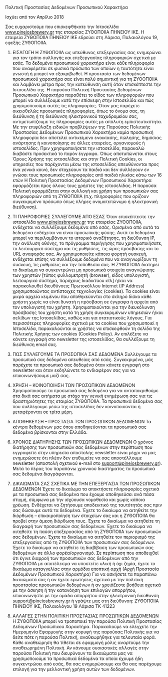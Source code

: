 Πολιτική Προστασίας Δεδομένων Προσωπικού Χαρακτήρα

Ισχύει από τον Απρίλιο 2018

Σας ευχαριστούμε που επισκεφθήκατε την Ιστοσελίδα www.pineiosbrewery.gr της εταιρείας ΖΥΘΟΠΟΙΙΑ ΠΗΝΕΙΟΥ ΙΚΕ.
Η εταιρεία ΖΥΘΟΠΟΙΙΑ ΠΗΝΕΙΟΥ ΙΚΕ εδρεύει στη Λάρισα, Παλαιολόγου 19, εφεξής ΖΥΘΟΠΟΙΙΑ.

1. ΕΙΣΑΓΩΓΗ
Η ΖΥΘΟΠΟΙΙΑ ως υπεύθυνος επεξεργασίας σας ενημερώνει για τον τρόπο συλλογής και επεξεργασίας πληροφοριών σχετικά με εσάς.
Τα δεδομένα προσωπικού χαρακτήρα είναι κάθε πληροφορία που αναφέρεται σε φυσικά πρόσωπα των οποίων η ταυτότητα είναι γνωστή ή μπορεί να εξακριβωθεί.
Η προστασία των δεδομένων προσωπικού χαρακτήρα σας είναι πολύ σημαντική για τη ΖΥΘΟΠΟΙΙΑ και λαμβάνει μέτρα προς την κατεύθυνση αυτή όταν επισκέπτεστε την Ιστοσελίδα της. Η παρούσα Πολιτική Προστασίας Δεδομένων Προσωπικού Χαρακτήρα παραθέτει το είδος των πληροφοριών που μπορεί να συλλέξουμε κατά την επίσκεψη στην Ιστοσελίδα και πώς χρησιμοποιούμε αυτές τις πληροφορίες. Όταν μας παρέχετε οικειοθελώς προσωπικές πληροφορίες, όπως το όνομα σας, τη διεύθυνση ή τη διεύθυνση ηλεκτρονικού ταχυδρομείου σας, αντιμετωπίζουμε τις πληροφορίες αυτές με απόλυτη εμπιστευτικότητα. Με την επιφύλαξη ειδικών προβλέψεων της Παρούσας Πολιτικής Προστασίας Δεδομένων Προσωπικού Χαρακτήρα καμία προσωπική πληροφορία δεν αποτελεί αντικείμενο ενοικίασης, πώλησης, δημόσιας ανάρτησης ή κοινοποίησης σε άλλες εταιρείες, οργανισμούς ή ιστοσελίδες.
Πριν χρησιμοποιήσετε την ιστοσελίδα, παρακαλώ διαβάστε προσεκτικά το παρόν έγγραφο.
Όπως αποτυπώνεται στους Όρους Χρήσης της ιστοσελίδας και στην Πολιτική Cookies, οι υπηρεσίες που παρέχονται μέσω της ιστοσελίδας απευθύνονται προς ένα γενικό κοινό, δεν στοχεύουν τα παιδιά και δεν συλλέγουν εν γνώσει τους προσωπικές πληροφορίες από παιδιά ηλικίας κάτω των 16 ετών
Η Πολιτική Προστασίας Δεδομένων Προσωπικού Χαρακτήρα εφαρμόζεται προς όλους τους χρήστες της ιστοσελίδας. Η παρούσα Πολιτική εφαρμόζεται στην συλλογή και χρήση των προσωπικών σας πληροφοριών από τη ΖΥΘΟΠΟΙΙΑ (π.χ. πληροφορίες που ορίζουν συγκεκριμένο πρόσωπο όπως πλήρες ονοματεπώνυμο ή ηλεκτρονική διεύθυνση).

2. ΤΙ ΠΛΗΡΟΦΟΡΙΕΣ ΣΥΛΛΕΓΟΥΜΕ ΑΠΟ ΕΣΑΣ
Όταν επισκέπτεστε την ιστοσελίδα www.pineiosbrewery.gr της εταιρείας ΖΥΘΟΠΟΙΙΑ, ενδέχεται να συλλέξουμε δεδομένα από εσάς. Ορισμένα από αυτά τα δεδομένα ενδέχεται να είναι προσωπικής φύσης. Αυτά τα δεδομένα μπορεί να περιλαμβάνουν το ιστορικό αναζήτησης, τη διεύθυνση IP, την ανάλυση οθόνης, το πρόγραμμα περιήγησης που χρησιμοποιήσατε, το λειτουργικό σύστημα και τις ρυθμίσεις, τις ώρες πρόσβασης και το URL αναφοράς σας. Αν χρησιμοποιείτε κάποια φορητή συσκευή, ενδέχεται επίσης να συλλέξουμε δεδομένα που να αναγνωρίζουν τη συσκευή, τις ρυθμίσεις και την τοποθεσία σας.
Η ΖΥΘΟΠΟΙΙΑ διατηρεί το δικαίωμα να συγκεντρώνει μη προσωπικά στοιχεία αναγνώρισης των χρηστών [τύπος φυλλομετρητή (browser), είδος υπολογιστή, λειτουργικό σύστημα, παρόχους διαδικτύου κτλ] ή/και να παρακολουθεί διευθύνσεις Πρωτοκόλλου Internet (IP Address) χρησιμοποιώντας αντίστοιχες τεχνολογίες (cookies). Τα cookies είναι μικρά αρχεία κειμένου που αποθηκεύονται στο σκληρό δίσκο κάθε χρήστη χωρίς να είναι δυνατή η πρόσβαση σε έγγραφα ή αρχεία από τον υπολογιστή του χρήστη. Χρησιμοποιούνται για την διευκόλυνση πρόσβασης του χρήστη κατά τη χρήση συγκεκριμένων υπηρεσιών ή/και σελίδων της Ιστοσελίδας, καθώς και για στατιστικούς λόγους. Για περισσότερες πληροφορίες σχετικά με τα cookies που χρησιμοποιεί η Ιστοσελίδα, παρακαλούνται οι χρήστες να επισκεφθούν τη σελίδα της Πολιτικής Χρήσης των cookies (Cookies Policy).
Αν επιλέξετε να κάνετε εγγραφή στο newsletter της ιστοσελίδας, θα συλλέξουμε τη διεύθυνση email σας.

3. ΠΩΣ ΣΥΛΛΕΓΟΥΜΕ ΤΑ ΠΡΟΣΩΠΙΚΑ ΣΑΣ ΔΕΔΟΜΕΝΑ
Συλλέγουμε τα προσωπικά σας δεδομένα απευθείας από εσάς. Συγκεκριμένα, μάς παρέχετε τα προσωπικά σας δεδομένα όταν κάνετε εγγραφή στο newsletter και όταν εκδηλώνετε το ενδιαφέρον σας για να επικοινωνήσουμε μαζί σας.

4. ΧΡΗΣΗ – ΚΟΙΝΟΠΟΙΗΣΗ ΤΩΝ ΠΡΟΣΩΠΙΚΩΝ ΔΕΔΟΜΕΝΩΝ
Χρησιμοποιούμε τα προσωπικά σας δεδομένα για να ανταποκριθούμε στα δικά σας αιτήματα με στόχο την γενική ενημέρωση σας για τις δραστηριότητες της εταιρίας ΖΥΘΟΠΟΙΙΑ.
Τα προσωπικά δεδομένα σας που συλλέγουμε μέσω της ιστοσελίδας δεν κοινοποιούνται ή μεταφέρονται σε τρίτα μέρη.

5. ΑΠΟΘΗΚΕΥΣΗ – ΠΡΟΣΤΑΣΙΑ ΤΩΝ ΠΡΟΣΩΠΙΚΩΝ ΔΕΔΟΜΕΝΩΝ
Τα κέντρα δεδομένων μας όπου αποθηκεύονται τα προσωπικά σας δεδομένα βρίσκονται στην Ελλάδα.

6. ΧΡΟΝΟΣ ΔΙΑΤΗΡΗΣΗΣ ΤΩΝ ΠΡΟΣΩΠΙΚΩΝ ΔΕΔΟΜΕΝΩΝ
Ο χρόνος διατήρησης των προσωπικών σας δεδομένων στην περίπτωση που εγγραφείτε στην υπηρεσία αποστολής newsletter είναι μέχρι να μας ενημερώσετε ότι πλέον δεν επιθυμείτε να σας αποστέλλουμε newsletter (αποστολή σχετικού e-mail στο support@pineiosbrewery.gr).
Μετά το πέρας του παραπάνω χρονικού διαστήματος τα προσωπικά σας δεδομένα διαγράφονται.

7. ΔΙΚΑΙΩΜΑΤΑ ΣΑΣ ΣΧΕΤΙΚΑ ΜΕ ΤΗΝ ΕΠΕΞΕΡΓΑΣΙΑ ΤΩΝ ΠΡΟΣΩΠΙΚΩΝ ΔΕΔΟΜΕΝΩΝ
Έχετε το δικαίωμα τα αποκτήσετε πληροφορίες σχετικά με τα προσωπικά σας δεδομένα που έχουμε αποθηκεύσει ανά πάσα στιγμή, σύμφωνα με την ισχύουσα νομοθεσία και χωρίς κάποια χρέωση. Ενδέχεται να ζητήσουμε αποδεικτικό της ταυτότητάς σας πριν σας δώσουμε αυτά τα δεδομένα.
Έχετε το δικαίωμα να αιτηθείτε την διόρθωση – επικαιροποίηση των στοιχείων σας και η ΖΥΘΟΠΟΙΙΑ θα προβεί στην άμεση διόρθωση τους.
Έχετε το δικαίωμα να αιτηθείτε τη διαγραφή των προσωπικών σας δεδομένων.
Έχετε το δικαίωμα να αιτηθείτε τη παύση επεξεργασίας από τη ΖΥΘΟΠΟΙΙΑ των προσωπικών σας δεδομένων.
Έχετε το δικαίωμα να αιτηθείτε τον περιορισμό της επεξεργασίας από τη ΖΥΘΟΠΟΙΙΑ των προσωπικών σας δεδομένων.
Έχετε το δικαίωμα να αιτηθείτε τη διαβίβαση των προσωπικών σας δεδομένων σε άλλο φορέα/οργανισμό.
Σε περίπτωση που αποδειχθεί ότι έγινε διαρροή των προσωπικών σας δεδομένων από την ΖΥΘΟΠΟΙΙΑ με αποτέλεσμα να υποστείτε υλική ή όχι ζημία, έχετε το δικαίωμα καταγγελίας στην αρμόδια εποπτική αρχή (Αρχή Προστασία Δεδομένων Προσωπικού Χαρακτήρα)
Για να ασκήσετε τα παραπάνω δικαιώματά σας ή αν έχετε ερωτήσεις σχετικά με την πολιτική προστασίας προσωπικών δεδομένων ή αν χρειάζεστε βοήθεια σχετικά με την άσκηση ή την κατανόηση των επιλογών απορρήτου, επικοινωνήστε με την ομάδα απορρήτου στην ηλεκτρονική διεύθυνση support@pineiosbrewery.gr ή γράψτε μας στη διεύθυνση: ΖΥΘΟΠΟΙΙΑ ΠΗΝΕΙΟΥ ΙΚΕ, Παλαιολόγου 19 Λάρισα ΤΚ 41223

8. ΑΛΛΑΓΕΣ ΣΤΗΝ ΠΟΛΙΤΙΚΗ ΠΡΟΣΤΑΣΙΑΣ ΠΡΟΣΩΠΙΚΩΝ ΔΕΔΟΜΕΝΩΝ
Η ΖΥΘΟΠΟΙΙΑ μπορεί να τροποποιεί την παρούσα Πολιτική Προστασίας Δεδομένων Προσωπικού Χαρακτήρα. Παρακαλούμε να ελέγχετε την Ημερομηνία Εφαρμογής στην κορυφή της παρούσας Πολιτικής για να δείτε πότε η παρούσα Πολιτική, αναθεωρήθηκε για τελευταία φορά. Κάθε αναθεώρηση θα τίθεται σε εφαρμογή μόλις αναρτούμε την αναθεωρημένη Πολιτική. Αν κάνουμε ουσιαστικές αλλαγές στην παρούσα Πολιτική που διευρύνουν τα δικαιώματα μας να χρησιμοποιούμε τα προσωπικά δεδομένα τα οποία έχουμε ήδη συγκεντρώσει από εσάς, θα σας ενημερώσουμε και θα σας παρέχουμε επιλογή για την μελλοντική χρήση αυτών των δεδομένων.